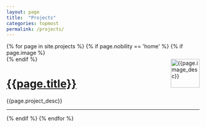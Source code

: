 ```yaml
---
layout: page
title:  "Projects"
categories: topmost
permalink: /projects/
---
```



{% for page in site.projects %}
  {% if page.nobility == 'home' %}
    {% if page.image %}
<a href="{{ site.baseurl }}{{ page.url }}">
<img style="float: right; padding: 25px 0px 0px 0px" 
     src="{{site.baseurl}}{{page.permalink}}{{page.image}}" 
     alt="{{page.image_desc}}"
     height="75">  
</a>
    {% endif %}
  
<h1><a href="{{ site.baseurl }}{{ page.url }}">{{page.title}}</a></h1>
<p>{{page.project_desc}}</p>

<hr>
    
  {% endif %}
{% endfor %}

